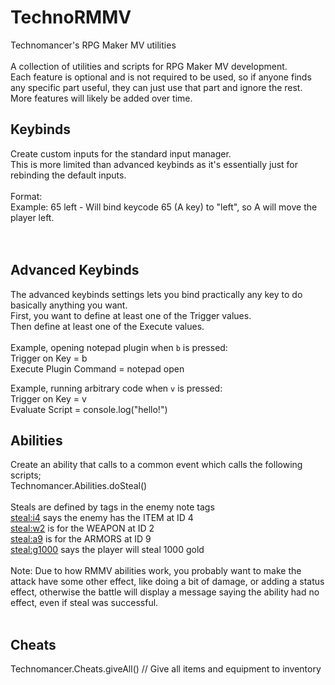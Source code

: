 # TechnoRMMV
Technomancer's RPG Maker MV utilities <br>
<br>
A collection of utilities and scripts for RPG Maker MV development. <br>
Each feature is optional and is not required to be used, so if anyone finds any specific part useful, they can just use that part and ignore the rest. <br>
More features will likely be added over time. <br>

## Keybinds
Create custom inputs for the standard input manager. <br>
This is more limited than advanced keybinds as it's essentially just for rebinding the default inputs. <br>
 <br>
Format: <keycode> <command> <br>
Example: 65 left - Will bind keycode 65 (A key) to "left", so A will move the player left. <br>
 <br>
 <br>
## Advanced Keybinds
The advanced keybinds settings lets you bind practically any key to do basically anything you want. <br>
First, you want to define at least one of the Trigger values. <br>
Then define at least one of the Execute values. <br>
 <br>
Example, opening notepad plugin when `b` is pressed: <br>
 Trigger on Key = b <br>
 Execute Plugin Command = notepad open <br>
 
Example, running arbitrary code when `v` is pressed: <br>
 Trigger on Key = v <br>
 Evaluate Script = console.log("hello!") <br>
 

## Abilities
Create an ability that calls to a common event which calls the following scripts; <br>
Technomancer.Abilities.doSteal() <br>
 <br>
Steals are defined by tags in the enemy note tags <br>
<steal:i4> says the enemy has the ITEM at ID 4 <br>
<steal:w2> is for the WEAPON at ID 2 <br>
<steal:a9> is for the ARMORS at ID 9 <br>
<steal:g1000> says the player will steal 1000 gold <TODO add some variance to the random amount range around the defined number> <br>
 <br>
Note: Due to how RMMV abilities work, you probably want to make the attack have some other effect, like doing a bit of damage, or adding a status effect, otherwise 
the battle will display a message saying the ability had no effect, even if steal was successful. <br>
 <br>

## Cheats
Technomancer.Cheats.giveAll() // Give all items and equipment to inventory
